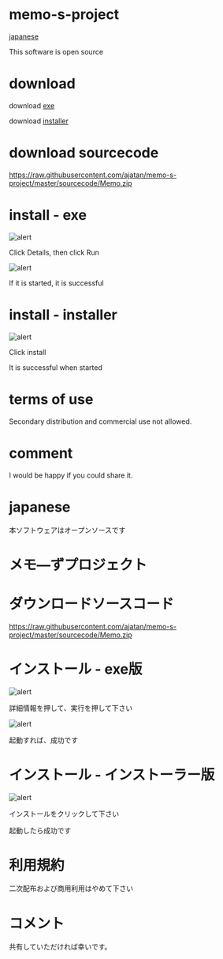# memo-s-project
[japanese](https://github.com/ajatan/memo-s-project/blob/master/README.md#japanese)

This software is open source


# download
download [exe](https://raw.githubusercontent.com/ajatan/memo-s-project/master/downloads/Memo.exe)

download [installer](https://raw.githubusercontent.com/ajatan/memo-s-project/master/downloads/memo%20installer.zip)
# download sourcecode
https://raw.githubusercontent.com/ajatan/memo-s-project/master/sourcecode/Memo.zip
# install - exe
![alert](https://github.com/ajatan/memo-s-project/blob/master/image/exe%20alert%201.png)

Click Details, then click Run

![alert](https://github.com/ajatan/memo-s-project/blob/master/image/exe%20alert%202.png)

If it is started, it is successful
# install - installer

![alert](https://github.com/ajatan/memo-s-project/blob/master/image/installer%20alert.png)

Click install

It is successful when started
# terms of use
Secondary distribution and commercial use not allowed.
# comment
I would be happy if you could share it.


# japanese
本ソフトウェアはオープンソースです

# メモ―ずプロジェクト

# ダウンロードソースコード
https://raw.githubusercontent.com/ajatan/memo-s-project/master/sourcecode/Memo.zip
# インストール - exe版
![alert](https://github.com/ajatan/memo-s-project/blob/master/image/exe%20alert%201.png)

詳細情報を押して、実行を押して下さい

![alert](https://github.com/ajatan/memo-s-project/blob/master/image/exe%20alert%202.png)

起動すれば、成功です
# インストール - インストーラー版

![alert](https://github.com/ajatan/memo-s-project/blob/master/image/installer%20alert.png)

インストールをクリックして下さい

起動したら成功です
# 利用規約
二次配布および商用利用はやめて下さい
# コメント
共有していただければ幸いです。

